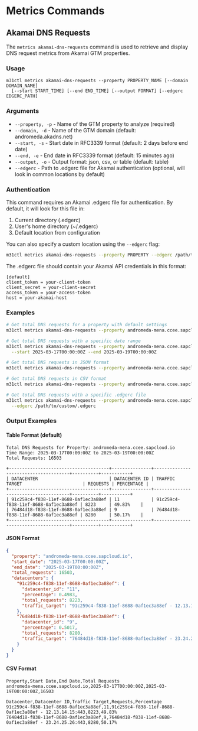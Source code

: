 # Metrics Commands

## Akamai DNS Requests

The `metrics akamai-dns-requests` command is used to retrieve and display DNS request metrics from Akamai GTM properties.

### Usage

```
m31ctl metrics akamai-dns-requests --property PROPERTY_NAME [--domain DOMAIN_NAME] 
  [--start START_TIME] [--end END_TIME] [--output FORMAT] [--edgerc EDGERC_PATH]
```

### Arguments

- `--property, -p` - Name of the GTM property to analyze (required)
- `--domain, -d` - Name of the GTM domain (default: andromeda.akadns.net)
- `--start, -s` - Start date in RFC3339 format (default: 2 days before end date)
- `--end, -e` - End date in RFC3339 format (default: 15 minutes ago)
- `--output, -o` - Output format: json, csv, or table (default: table)
- `--edgerc` - Path to .edgerc file for Akamai authentication (optional, will look in common locations by default)

### Authentication

This command requires an Akamai .edgerc file for authentication. By default, it will look for this file in:

1. Current directory (.edgerc)
2. User's home directory (~/.edgerc)
3. Default location from configuration

You can also specify a custom location using the `--edgerc` flag:

```bash
m31ctl metrics akamai-dns-requests --property PROPERTY --edgerc /path/to/.edgerc
```

The .edgerc file should contain your Akamai API credentials in this format:

```
[default]
client_token = your-client-token
client_secret = your-client-secret
access_token = your-access-token
host = your-akamai-host
```

### Examples

```bash
# Get total DNS requests for a property with default settings
m31ctl metrics akamai-dns-requests --property andromeda-mena.ccee.sapcloud.io

# Get total DNS requests with a specific date range
m31ctl metrics akamai-dns-requests --property andromeda-mena.ccee.sapcloud.io \
  --start 2025-03-17T00:00:00Z --end 2025-03-19T00:00:00Z

# Get total DNS requests in JSON format
m31ctl metrics akamai-dns-requests --property andromeda-mena.ccee.sapcloud.io --output json

# Get total DNS requests in CSV format
m31ctl metrics akamai-dns-requests --property andromeda-mena.ccee.sapcloud.io --output csv

# Get total DNS requests with a specific .edgerc file
m31ctl metrics akamai-dns-requests --property andromeda-mena.ccee.sapcloud.io \
  --edgerc /path/to/custom/.edgerc
```

### Output Examples

#### Table Format (default)

```
Total DNS Requests for Property: andromeda-mena.ccee.sapcloud.io
Time Range: 2025-03-17T00:00:00Z to 2025-03-19T00:00:00Z
Total Requests: 16503

+--------------------------------------+---------------+--------------------------------------+----------+-----------+
| DATACENTER                           | DATACENTER ID | TRAFFIC TARGET                       | REQUESTS | PERCENTAGE |
+--------------------------------------+---------------+--------------------------------------+----------+-----------+
| 91c259c4-f838-11ef-8688-0af1ec3a88ef | 11            | 91c259c4-f838-11ef-8688-0af1ec3a88ef | 8223     | 49.83%    |
| 76484d18-f838-11ef-8688-0af1ec3a88ef | 9             | 76484d18-f838-11ef-8688-0af1ec3a88ef | 8280     | 50.17%    |
+--------------------------------------+---------------+--------------------------------------+----------+-----------+
```

#### JSON Format

```json
{
  "property": "andromeda-mena.ccee.sapcloud.io",
  "start_date": "2025-03-17T00:00:00Z",
  "end_date": "2025-03-19T00:00:00Z",
  "total_requests": 16503,
  "datacenters": {
    "91c259c4-f838-11ef-8688-0af1ec3a88ef": {
      "datacenter_id": "11",
      "percentage": 0.4983,
      "total_requests": 8223,
      "traffic_target": "91c259c4-f838-11ef-8688-0af1ec3a88ef - 12.13.14.15:443"
    },
    "76484d18-f838-11ef-8688-0af1ec3a88ef": {
      "datacenter_id": "9",
      "percentage": 0.5017,
      "total_requests": 8280,
      "traffic_target": "76484d18-f838-11ef-8688-0af1ec3a88ef - 23.24.25.26:443"
    }
  }
}
```

#### CSV Format

```csv
Property,Start Date,End Date,Total Requests
andromeda-mena.ccee.sapcloud.io,2025-03-17T00:00:00Z,2025-03-19T00:00:00Z,16503

Datacenter,Datacenter ID,Traffic Target,Requests,Percentage
91c259c4-f838-11ef-8688-0af1ec3a88ef,11,91c259c4-f838-11ef-8688-0af1ec3a88ef - 12.13.14.15:443,8223,49.83%
76484d18-f838-11ef-8688-0af1ec3a88ef,9,76484d18-f838-11ef-8688-0af1ec3a88ef - 23.24.25.26:443,8280,50.17%
``` 